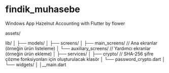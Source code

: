 # findik_muhasebe

Windows App Hazelnut Accounting with Flutter by flower

assets/

lib/
│
├── models/
│
├── screens/
│   ├── main_screens/      // Ana ekranlar (örneğin ürün listeleme)
│   └── auxiliary_screens/  // Yardımcı ekranlar (örneğin ürün ekleme)
│
├── services/
│
├── crypto/                // SHA-256 şifre çözme fonksiyonları için oluşturulacak klasör
│   └── password_crypto.dart
│
└── widgets/
│
│__main.dart